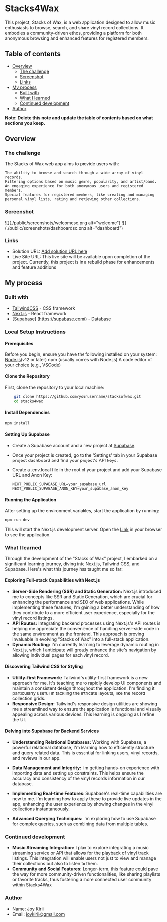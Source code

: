 # Stacks4Wax

This project, Stacks of Wax, is a web application designed to allow music enthusiasts to browse, search, and share vinyl record collections. It embodies a community-driven ethos, providing a platform for both anonymous browsing and enhanced features for registered members.

## Table of contents

- [Overview](#overview)
  - [The challenge](#the-challenge)
  - [Screenshot](#screenshot)
  - [Links](#links)
- [My process](#my-process)
  - [Built with](#built-with)
  - [What I learned](#what-i-learned)
  - [Continued development](#continued-development)
- [Author](#author)

**Note: Delete this note and update the table of contents based on what sections you keep.**

## Overview

### The challenge

The Stacks of Wax web app aims to provide users with:

    The ability to browse and search through a wide array of vinyl records.
    Filtering options based on music genre, popularity, and artist/band.
    An engaging experience for both anonymous users and registered members.
    Special features for registered members, like creating and managing personal vinyl lists, rating and reviewing other collections.

### Screenshot

![](./public/screenshots/welcomesc.png alt="welcome")
![](./public/screenshots/dashboardsc.png alt="dashboard")

### Links

- Solution URL: [Add solution URL here](https://github.com/Wakarende/stacks4wax)
- Live Site URL: This live site will be available upon completion of the project. Currently, this project is in a rebuild phase for enhancements and feature additions

## My process

### Built with

- [TailwindCSS](https://tailwindcss.com/) - CSS framework
- [Next.js](https://nextjs.org/) - React framework
- [Supabase] (https://supabase.com/) - Database

### Local Setup Instructions

#### Prerequisites

Before you begin, ensure you have the following installed on your system:
    [Node.js](https://nodejs.org/en/download)(v12 or later)
    npm (usually comes with Node.js)
    A code editor of your choice (e.g., VSCode)

#### Clone the Repository 

First, clone the repository to your local machine:

```bash
    git clone https://github.com/yourusername/stacksofwax.git
    cd stacks4wax
```

#### Install Dependencies

```bash
npm install
```

#### Setting Up Supabase

- Create a Supabase account and a new project at [Supabase](https://supabase.com/).
- Once your project is created, go to the 'Settings' tab in your Supabase project dashboard and find your project's API keys.
- Create a .env.local file in the root of your project and add your Supabase URL and Anon Key:

    ```env
    NEXT_PUBLIC_SUPABASE_URL=your_supabase_url
    NEXT_PUBLIC_SUPABASE_ANON_KEY=your_supabase_anon_key  
    ```

#### Running the Application
After setting up the environment variables, start the application by running:

```bash
npm run dev
```
This will start the Next.js development server. Open the [Link](http://localhost:3000) in your browser to see the application.

### What I learned

Through the development of the "Stacks of Wax" project, I embarked on a significant learning journey, diving into Next.js, Tailwind CSS, and Supabase.  Here's what this journey has taught me so far:

#### Exploring Full-stack Capabilities with Next.js

- **Server-Side Rendering (SSR) and Static Generation:** Next.js introduced me to concepts like SSR and Static Generation, which are crucial for enhancing the performance and SEO of web applications. While implementing these features, I'm gaining a better understanding of how they contribute to a more efficient user experience, especially for the vinyl record listings.
- **API Routes:** Integrating backend processes using Next.js's API routes is helping me appreciate the convenience of handling server-side code in the same environment as the frontend. This approach is proving invaluable in evolving "Stacks of Wax" into a full-stack application.
- **Dynamic Routing:** I'm currently learning to leverage dynamic routing in Next.js, which I anticipate will greatly enhance the site's navigation by allowing individual pages for each vinyl record.

#### Discovering Tailwind CSS for Styling

- **Utility-first Framework:** Tailwind's utility-first framework is a new approach for me. It's teaching me to rapidly develop UI components and maintain a consistent design throughout the application. I'm finding it particularly useful in tackling the intricate layouts, like the record collection grids.
- **Responsive Design:** Tailwind's responsive design utilities are showing me a streamlined way to ensure the application is functional and visually appealing across various devices. This learning is ongoing as I refine the UI.

#### Delving into Supabase for Backend Services

- **Understanding Relational Databases:** Working with Supabase, a powerful relational database, I'm learning how to efficiently structure and query related data. This is essential for linking users, vinyl records, and reviews in our app.

- **Data Management and Integrity:** I'm getting hands-on experience with importing data and setting up constraints. This helps ensure the accuracy and consistency of the vinyl records information in our database.

- **Implementing Real-time Features:** Supabase's real-time capabilities are new to me. I'm learning how to apply these to provide live updates in the app, enhancing the user experience by showing changes in the vinyl collections instantaneously.

- **Advanced Querying Techniques:** I'm exploring how to use Supabase for complex queries, such as combining data from multiple tables.

### Continued development

- **Music Streaming Integration:** I plan to explore integrating a music streaming service or API that allows for the playback of vinyl track listings. This integration will enable users not just to view and manage their collections but also to listen to them.
- **Community and Social Features:** Longer-term, this feature could pave the way for more community-driven functionalities, like sharing playlists or favorite tracks, thus fostering a more connected user community within Stacks4Wax

### Author

- Name: Joy Kirii
- Email: <joykirii@gmail.com>
